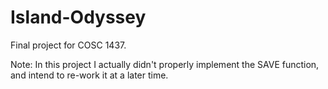 # Island-Odyssey
Final project for COSC 1437.

Note: In this project I actually didn't properly implement the SAVE function, and intend to re-work it at a later time.
